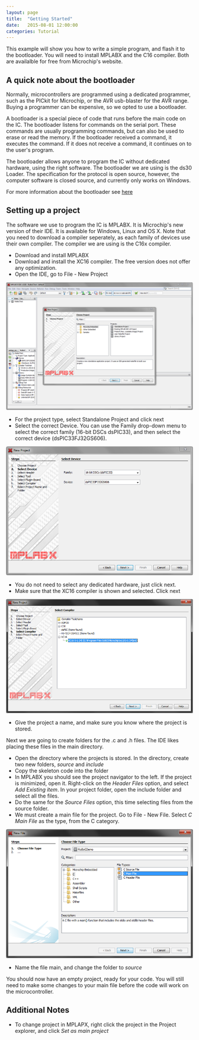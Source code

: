 ```yaml
---
layout: page
title:  "Getting Started"
date:   2015-08-01 12:00:00
categories: Tutorial
---
```


This example will show you how to write a simple program, and flash it to the bootloader. You will need to install MPLABX and the C16 compiler. Both are availalble for free from Microchip's website.

A quick note about the bootloader
---------------------------------

Normally, microcontrollers are programmed using a dedicated programmer, such as the PICkit for Microchip, or the AVR usb-blaster for the AVR range. Buying a programmer can be expensive, so we opted to use a bootloader.

A bootloader is a special piece of code that runs before the main code on the IC. The bootloader listens for commands on the serial port. These commands are usually programming commands, but can also be used to erase or read the memory. If the bootloader received a command, it executes the command. If it does not receive a command, it continues on to the user's program.

The bootloader allows anyone to program the IC without dedicated hardware, using the right software. The bootloader we are using is the ds30 Loader. The specification for the protocol is open source, however, the computer software is closed source, and currently only works on Windows. 	

For more information about the bootloader see [here](bootloader.html)



Setting up a project
--------------------
The software we use to program the IC is MPLABX. It is Microchip's new version of their IDE. It is available for Windows, Linux and OS X. Note that you need to download a compiler seperately, as each family of devices use their own compiler. The compiler we are using is the C16x compiler.

* Download and install MPLABX
* Download and install the XC16 compiler. The free version does not offer any optimization.
* Open the IDE, go to File - New Project

![Screeshot pf MPLABX, showing new Project Screen](./images/tutorial/1_new_project.png)

* For the project type, select Standalone Project and click next
* Select the correct Device. You can use the Family drop-down menu to select the correct family (16-bit DSCs dsPIC33), and then select the correct device (dsPIC33FJ32GS606).

![Screeshot showing device Name](./images/tutorial/2_device_name.png)

* You do not need to select any dedicated hardware, just click next.
* Make sure that the XC16 compiler is shown and selected. Click next

![Screeshot: Selecting the correct Compiler](./images/tutorial/3_compiler.png)

* Give the project a name, and make sure you know where the project is stored.

Next we are going to create folders for the .c and .h files. The IDE likes placing these files in the main directory.

* Open the directory where the projects is stored. In the directory, create two new folders, _source_ and _include_
* Copy the skeleton code into the folder
* In MPLABX you should see the project navigator to the left. If the project is minimized, open it. Right-click on the _Header Files_ option, and select _Add Existing item_. In your project folder, open the include folder and select all the files.
* Do the same for the _Source Files_ option, this time selecting files from the source folder.
* We must create a main file for the project. Go to File - New File. Select _C Main File_ as the type, from the C category.

![Screeshot: Adding a new File](./images/tutorial/4_new_file.png)

* Name the file main, and change the folder to _source_

You should now have an empty project, ready for your code. You will still need to make some changes to your main file before the code will work on the microcontroller.

Additional Notes
----------------
* To change project in MPLAPX, right click the project in the Project explorer, and click _Set as main project_
				
